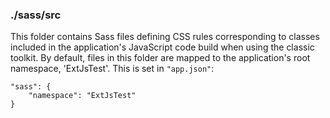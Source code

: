 ### ./sass/src

This folder contains Sass files defining CSS rules corresponding to classes
included in the application's JavaScript code build when using the classic toolkit.
By default, files in this folder are mapped to the application's root namespace, 'ExtJsTest'.
This is set in `"app.json"`:

    "sass": {
        "namespace": "ExtJsTest"
    }